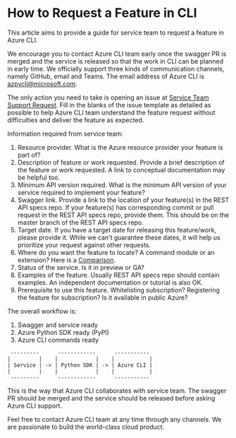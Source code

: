 How to Request a Feature in CLI
======

This article aims to provide a guide for service team to request a feature in Azure CLI.

We encourage you to contact Azure CLI team early once the swagger PR is merged and the service is released so that the work in CLI can be planned in early time. We officially support three kinds of communication channels, namely GitHub, email and Teams. The email address of Azure CLI is azpycli@microsoft.com.

The only action you need to take is opening an issue at [Service Team Support Request](https://github.com/Azure/azure-cli/issues/new?assignees=&labels=&template=Service_team_request.md&title=). Fill in the blanks of the issue template as detailed as possible to help Azure CLI team understand the feature request without difficulties and deliver the feature as expected.

Information required from service team:

1. Resource provider. What is the Azure resource provider your feature is part of?
2. Description of feature or work requested. Provide a brief description of the feature or work requested. A link to conceptual documentation may be helpful too.
3. Minimum API version required. What is the minimum API version of your service required to implement your feature?
4. Swagger link. Provide a link to the location of your feature(s) in the REST API specs repo. If your feature(s) has corresponding commit or pull request in the REST API specs repo, provide them. This should be on the master branch of the REST API specs repo.
5. Target date. If you have a target date for releasing this feature/work, please provide it. While we can't guarantee these dates, it will help us prioritize your request against other requests.
6. Where do you want the feature to locate? A command module or an extension? Here is a [Comparison](https://github.com/Azure/azure-cli/blob/dev/doc/onboarding_guide.md#extension-vs-module).
7. Status of the service. Is it in preview or GA?
8. Examples of the feature. Usually REST API specs repo should contain examples. An independent documentation or tutorial is also OK.  
9. Prerequisite to use this feature. Whitelisting subscription? Registering the feature for subscription? Is it available in public Azure?

The overall workflow is:
1. Swagger and service ready
2. Azure Python SDK ready (PyPI)
3. Azure CLI commands ready

```
 ---------      ------------      -----------
|         |    |            |    |           |
| Service | -> | Python SDK | -> | Azure CLI |
|         |    |            |    |           |
 ---------      ------------      -----------
```

This is the way that Azure CLI collaborates with service team. The swagger PR should be merged and the service should be released before asking Azure CLI support.

Feel free to contact Azure CLI team at any time through any channels. We are passionate to build the world-class cloud product.
